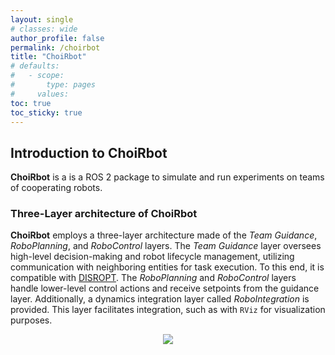 ```yaml
---
layout: single
# classes: wide
author_profile: false
permalink: /choirbot
title: "ChoiRbot"
# defaults:
#   - scope:
#       type: pages
#     values:
toc: true
toc_sticky: true
---
```


## Introduction to ChoiRbot


**ChoiRbot** is a is a ROS 2 package to simulate and run experiments on teams of cooperating robots.


### Three-Layer architecture of ChoiRbot

**ChoiRbot** employs a three-layer architecture made of the _Team Guidance_, _RoboPlanning_, and _RoboControl_ layers. The _Team Guidance_ layer oversees high-level decision-making and robot lifecycle management, utilizing communication with neighboring entities for task execution. To this end, it is compatible with [DISROPT](disropt). The _RoboPlanning_ and _RoboControl_ layers handle lower-level control actions and receive setpoints from the guidance layer. Additionally, a dynamics integration layer called _RoboIntegration_ is provided. This layer facilitates integration, such as with `RViz` for visualization purposes.

<center>
<img src="{{site.baseurl}}/images/choirbot.png">
</center>




 <script type="text/javascript"
    src="http://cdn.mathjax.org/mathjax/latest/MathJax.js?config=TeX-AMS-MML_HTMLorMML">
  </script>